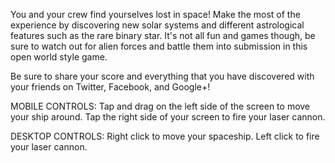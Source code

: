 You and your crew find yourselves lost in space! Make the most of the experience by discovering new solar systems and different astrological features such as the rare binary star. It's not all fun and games though, be sure to watch out for alien forces and battle them into submission in this open world style game.

Be sure to share your score and everything that you have discovered with your friends on Twitter, Facebook, and Google+!

MOBILE CONTROLS:
Tap and drag on the left side of the screen to move your ship around.
Tap the right side of your screen to fire your laser cannon.

DESKTOP CONTROLS:
Right click to move your spaceship.
Left click to fire your laser cannon.
